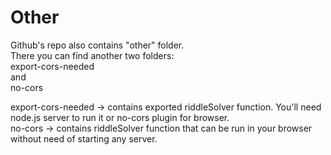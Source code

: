 # Other
Github's repo also contains "other" folder.  
There you can find another two folders:  
export-cors-needed  
and  
no-cors  
  
export-cors-needed -> contains exported riddleSolver function. You'll need node.js server to run it or no-cors plugin for browser.  
no-cors -> contains riddleSolver function that can be run in your browser without need of starting any server.
